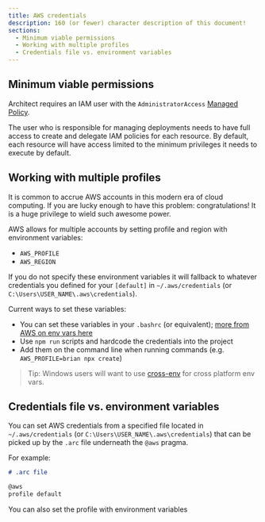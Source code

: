 ```yaml
---
title: AWS credentials
description: 160 (or fewer) character description of this document!
sections:
  - Minimum viable permissions
  - Working with multiple profiles
  - Credentials file vs. environment variables
---
```


## Minimum viable permissions

Architect requires an IAM user with the `AdministratorAccess` [Managed Policy](https://docs.aws.amazon.com/IAM/latest/UserGuide/access_policies_managed-vs-inline.html#aws-managed-policies).

The user who is responsible for managing deployments needs to have full access to create and delegate IAM policies for each resource. By default, each resource will have access limited to the minimum privileges it needs to execute by default. 


## Working with multiple profiles

It is common to accrue AWS accounts in this modern era of cloud computing. If you are lucky enough to have this problem: congratulations! It is a huge privilege to wield such awesome power. 

AWS allows for multiple accounts by setting profile and region with environment variables:

- `AWS_PROFILE`
- `AWS_REGION`

If you do not specify these environment variables it will fallback to whatever credentials you defined for your `[default]` in `~/.aws/credentials` (or `C:\Users\USER_NAME\.aws\credentials`).

Current ways to set these variables:

- You can set these variables in your `.bashrc` (or equivalent); [more from AWS on env vars here](https://docs.aws.amazon.com/cli/latest/userguide/cli-environment.html)
- Use `npm run` scripts and hardcode the credentials into the project
- Add them on the command line when running commands (e.g. `AWS_PROFILE=brian npx create`)

> Tip: Windows users will want to use [cross-env](https://www.npmjs.com/package/cross-env) for cross platform env vars.


## Credentials file vs. environment variables

You can set AWS credentials from a specified file located in `~/.aws/credentials` (or `C:\Users\USER_NAME\.aws\credentials`) that can be picked up by the `.arc` file underneath the `@aws` pragma. 

For example: 
``` md
# .arc file

@aws
profile default
```
You can also set the profile with environment variables



